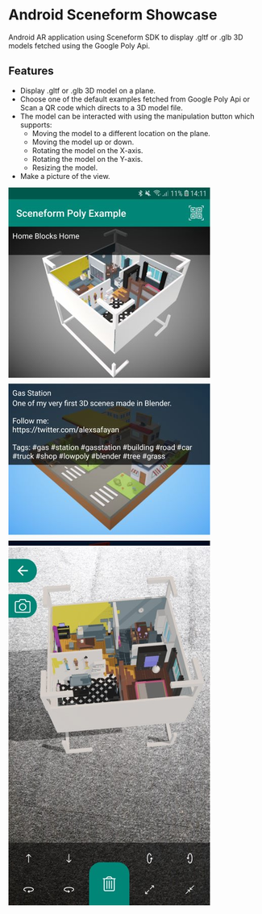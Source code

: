 # Android Sceneform Showcase
Android AR application using Sceneform SDK to display .gltf or .glb 3D models fetched using the Google Poly Api.

## Features
- Display .gltf or .glb 3D model on a plane.
- Choose one of the default examples fetched from Google Poly Api or Scan a QR code which directs to a 3D model file.
- The model can be interacted with using the manipulation button which supports:
  - Moving the model to a different location on the plane.
  - Moving the model up or down.
  - Rotating the model on the X-axis.
  - Rotating the model on the Y-axis.
  - Resizing the model.
- Make a picture of the view.

![Home screenshot](https://raw.githubusercontent.com/kmartin0/assets/master/android-sceneform-poly/Sceneform_Poly_Example_2.jpg?token=AFTOKSHY4QUBZR2QY6AZ2OK7JD7HK)
![AR screenshot](https://raw.githubusercontent.com/kmartin0/assets/master/android-sceneform-poly/Sceneform_Poly_Example_1.jpg?token=AFTOKSHKZL5AEMWBHGIWANS7JD7FA)

